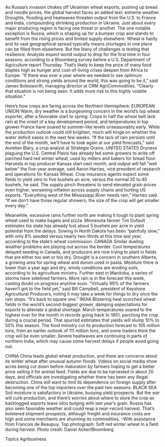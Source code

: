 As Russia’s invasion chokes off Ukrainian wheat exports, pushing up bread and noodle prices, the global harvest faces an added test: extreme weather.
Droughts, flooding and heatwaves threaten output from the U.S. to France and India, compounding shrinking production in Ukraine. Just about every major producing region is facing one threat or another. The one notable exception is Russia, which is shaping up for a bumper crop and stands to benefit from the rising prices and limited supply elsewhere.
Wheat is hardy and its vast geographical spread typically means shortages in one place can be filled from elsewhere. But the litany of challenges is testing that resilience. Analysts expect world output to drop for the first time in four seasons, according to a Bloomberg survey before a U.S. Department of Agriculture report Thursday. That’s likely to keep the price of many food staples high as hunger and cost-of-living crises deepen from Africa to Europe.
“If there was ever a year where we needed to see optimum conditions and strong yields around the world, this was going to be it,” said James Bolesworth, managing director at CRM AgriCommodities. “Clearly that situation is not being seen. It adds more risk to this highly volatile situation.”

Here’s how crops are faring across the Northern Hemisphere:
EUROPEAN UNION
Warm, dry weather is a burgeoning concern in the world’s top wheat exporter, after a favorable start to spring. Crops in half the wheat belt lack rain at the onset of a key development period, and temperatures in top grower France have soared to summer-like levels unseasonably early. While the production outlook could still brighten, much will hinge on whether the water deficit eases in the next few weeks.
“If the lack of rain persists until the end of the month, we’ll have to look again at our yield forecasts,” said Aurelien Blary, a crop analyst at Strategie Grains.
UNITED STATES
Dryness plaguing the U.S. Central Plains has already led some growers to write off parched hard red winter wheat, used by millers and bakers for bread flour. Harvests in top producer Kansas start next month, and output will fall “well below” the five-year average, said Aaron Harries, vice president of research and operations for Kansas Wheat. Crop insurance agents expect some fields to yield zero to five bushels an acre, versus the normal 35 to 40 bushels, he said.
The supply pinch threatens to send elevated grain prices even higher, worsening inflation across supply chains and hurting US exports. “Everything west of the Mississippi River needs rain,” Harries said. “If we don’t have those regular showers, the size of the crop will get smaller every day.”

Meanwhile, excessive rains further north are making it tough to plant spring wheat used to make bagels and pizza. Minnesota farmer Tim Dufault estimates his state has already lost about 5 bushels per acre in yield potential from the delays. Sowing in North Dakota has been “painfully slow,” with only 8% seeded versus nearly two-thirds at this time last year, according to the state’s wheat commission.
CANADA
Similar dueling weather problems are playing out across the border. Cool temperatures delayed seeding in Canada, and producers are now trying to plant in fields that are either too wet or too dry.
Drought is a concern in southern Alberta, a growing area for spring wheat and durum used in pasta. Moisture there is lower than a year ago and dry, windy conditions are eroding soils, according to its agriculture ministry. Further east in Manitoba, a series of storms have sidelined farmers. More rain is in the forecast this week, casting doubt on progress anytime soon.
“Virtually 99% of the farmers haven’t got to the field yet,” said Bill Campbell, president of Keystone Agricultural Producers, noting it may take a week for things to dry once the rain stops. “It’s back to square one.”
INDIA
Blistering heat scorched wheat fields in the world’s second-biggest grower, damping expectations for exports to alleviate a global shortage. March temperatures soared to the highest ever for the month in records going back to 1901, parching the crop during a crucial period. That spurred estimates that yields will slump 10% to 50% this season.
The food ministry cut its production forecast to 105 million tons, from an earlier outlook of 111 million tons, and some traders think the crop will be even smaller. Severe heatwaves are continuing in parts of northern India, which may cause some harvest delays if people avoid going out.

CHINA
China leads global wheat production, and there are concerns about its winter wheat after unusual autumn floods. Videos on social media show acres being cut down before maturation by farmers hoping to get a better price selling it for animal feed.
Fields are due to be harvested in about 20 days, and officials are investigating whether there has been any illegal destruction. China will want to limit its dependence on foreign supply after becoming one of the top importers over the past two seasons.
BLACK SEA
Soil moisture is satisfactory in Ukraine, buoying yield prospects. But the war will curb production, and there’s worries about where to store the crop as backlogged exports leave silos bulging with last year’s grain.
Russia has also seen favorable weather and could reap a near-record harvest. That’s bolstered shipment prospects, although freight and insurance costs are high and some merchants are shunning its commodities.
–With assistance from Francois de Beaupuy.
Top photograph: Soft red winter wheat in a field during harvest. Photo credit: Daniel Acker/Bloomberg

Topics
Agribusiness

